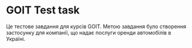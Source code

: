 # GOIT Test task

Це тестове завдання для курсів GOIT. Метою завдання було створення застосунку
для компанії, що надає послуги оренди автомобілів в Україні.
